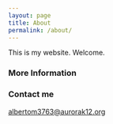 ```yaml
---
layout: page
title: About
permalink: /about/
---
```


This is my website. Welcome.

### More Information


### Contact me

[albertom3763@aurorak12.org](mailto:albertom3763@aurorak12.org)
